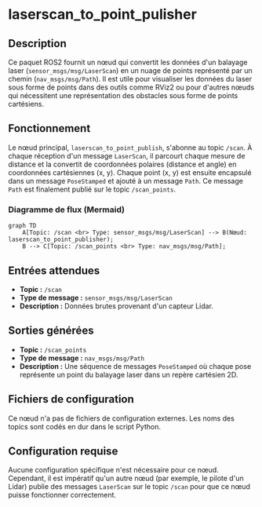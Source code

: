 # laserscan_to_point_pulisher

## Description

Ce paquet ROS2 fournit un nœud qui convertit les données d'un balayage laser (`sensor_msgs/msg/LaserScan`) en un nuage de points représenté par un chemin (`nav_msgs/msg/Path`). Il est utile pour visualiser les données du laser sous forme de points dans des outils comme RViz2 ou pour d'autres nœuds qui nécessitent une représentation des obstacles sous forme de points cartésiens.

## Fonctionnement

Le nœud principal, `laserscan_to_point_publish`, s'abonne au topic `/scan`. À chaque réception d'un message `LaserScan`, il parcourt chaque mesure de distance et la convertit de coordonnées polaires (distance et angle) en coordonnées cartésiennes (x, y). Chaque point (x, y) est ensuite encapsulé dans un message `PoseStamped` et ajouté à un message `Path`. Ce message `Path` est finalement publié sur le topic `/scan_points`.

### Diagramme de flux (Mermaid)

```mermaid
graph TD
    A[Topic: /scan <br> Type: sensor_msgs/msg/LaserScan] --> B(Nœud: laserscan_to_point_publisher);
    B --> C[Topic: /scan_points <br> Type: nav_msgs/msg/Path];
```

## Entrées attendues

-   **Topic :** `/scan`
-   **Type de message :** `sensor_msgs/msg/LaserScan`
-   **Description :** Données brutes provenant d'un capteur Lidar.

## Sorties générées

-   **Topic :** `/scan_points`
-   **Type de message :** `nav_msgs/msg/Path`
-   **Description :** Une séquence de messages `PoseStamped` où chaque pose représente un point du balayage laser dans un repère cartésien 2D.

## Fichiers de configuration

Ce nœud n'a pas de fichiers de configuration externes. Les noms des topics sont codés en dur dans le script Python.

## Configuration requise

Aucune configuration spécifique n'est nécessaire pour ce nœud. Cependant, il est impératif qu'un autre nœud (par exemple, le pilote d'un Lidar) publie des messages `LaserScan` sur le topic `/scan` pour que ce nœud puisse fonctionner correctement.
